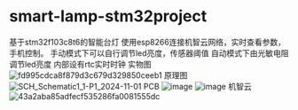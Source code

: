 # smart-lamp-stm32project
基于stm32f103c8t6的智能台灯
使用esp8266连接机智云网络，实时查看参数，手机控制。
手动模式下可以自行调节led亮度，传感器阈值
自动模式下由光敏电阻调节led亮度
内部设有rtc实时时钟
实物图
![fd995cdca8f879d3c679d329850ceeb1](https://github.com/user-attachments/assets/47b1292f-221e-461e-bb9b-792d15111f72)
原理图
![SCH_Schematic1_1-P1_2024-11-01](https://github.com/user-attachments/assets/1ec9c102-626b-4aec-8371-7dfe2947b0c6)
PCB
![image](https://github.com/user-attachments/assets/f3151a7f-28ef-4446-b213-35bc195f19ab)
![image](https://github.com/user-attachments/assets/6f71cf4b-6f77-4b2d-8092-1ed3a8b7eaea)
机智云
![43a2aba85adfecf535286fa0081555dc](https://github.com/user-attachments/assets/df319c56-738e-43e8-af10-a26a63019e1d)
